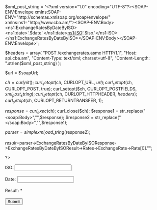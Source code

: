 <html>
<body>
<?php
$iso  = $_POST["ISO"];;
$date  =  $_POST["Date"];;
$soapUrl = "http://api.cba.am/exchangerates.asmx?wsdl";

$xml_post_string = '<?xml version="1.0" encoding="UTF-8"?><SOAP-ENV:Envelope xmlns:SOAP-ENV="http://schemas.xmlsoap.org/soap/envelope/" xmlns:ns1="http://www.cba.am/"><SOAP-ENV:Body><ns1:ExchangeRatesByDateByISO><ns1:date>'.$date.'</ns1:date><ns1:ISO>'.$iso.'</ns1:ISO></ns1:ExchangeRatesByDateByISO></SOAP-ENV:Body></SOAP-ENV:Envelope>';

$headers = array(
"POST /exchangerates.asmx HTTP/1.1",
"Host: api.cba.am",
"Content-Type: text/xml; charset=utf-8",
"Content-Length: ".strlen($xml_post_string)
); 

$url = $soapUrl;

$ch = curl_init();
curl_setopt($ch, CURLOPT_URL, $url);
curl_setopt($ch, CURLOPT_POST, true);
curl_setopt($ch, CURLOPT_POSTFIELDS, $xml_post_string);
curl_setopt($ch, CURLOPT_HTTPHEADER, $headers);
curl_setopt($ch, CURLOPT_RETURNTRANSFER, 1);

$response = curl_exec($ch); 
curl_close($ch);
$response1 = str_replace("<soap:Body>","",$response);
$response2 = str_replace("</soap:Body>","",$response1);

$parser = simplexml_load_string($response2);

$result=$parser->ExchangeRatesByDateByISOResponse->ExchangeRatesByDateByISOResult->Rates->ExchangeRate->Rate[0]."";



?>
<form method="post" action="">


ISO: <input type="text" name="ISO">
<br><br>
Date:
<input type="text" name="Date">
<br><br>
Result:
<span class="error">* <?php echo $result;?></span>
<br><br>
<input type="submit" name="submit" value="Submit">

</form>

</body>
</html>

